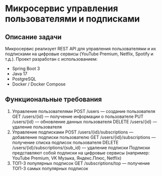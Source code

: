 # Микросервис управления пользователями и подписками
## Описание задачи
Микросервис реализует REST API для управления пользователями и их подписками на цифровые сервисы (YouTube Premium, Netflix, Spotify и т.д.).
Проект разработан с использованием:
- Spring Boot 3
- Java 17
- PostgreSQL
- Docker / Docker Compose

## Функциональные требования
1. Управление пользователями
   POST /users — создание пользователя
   GET /users/{id} — получение информации о пользователе
   PUT /users/{id} — обновление данных пользователя
   DELETE /users/{id} — удаление пользователя
2. Управление подписками
   POST /users/{id}/subscriptions — добавление подписки пользователю
   GET /users/{id}/subscriptions — получение списка подписок пользователя
   DELETE /users/{id}/subscriptions/{sub_id} — удаление подписки
   Подписки представляют собой подписки на цифровые сервисы (например: YouTube Premium, VK Музыка, Яндекс.Плюс, Netflix)
3. ТОП-3 популярных подписок
   GET /subscriptions/top — получение ТОП-3 самых популярных подписок

